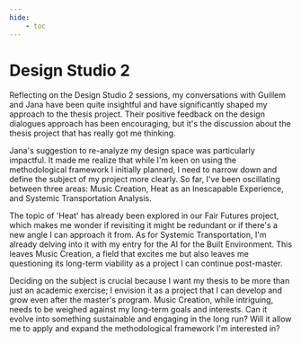 ```yaml
---
hide:
    - toc
---
```


# Design Studio 2


Reflecting on the Design Studio 2 sessions, my conversations with Guillem and Jana have been quite insightful and have significantly shaped my approach to the thesis project. Their positive feedback on the design dialogues approach has been encouraging, but it's the discussion about the thesis project that has really got me thinking.

Jana's suggestion to re-analyze my design space was particularly impactful. It made me realize that while I'm keen on using the methodological framework I initially planned, I need to narrow down and define the subject of my project more clearly. So far, I've been oscillating between three areas: Music Creation, Heat as an Inescapable Experience, and Systemic Transportation Analysis.

The topic of 'Heat' has already been explored in our Fair Futures project, which makes me wonder if revisiting it might be redundant or if there's a new angle I can approach it from. As for Systemic Transportation, I'm already delving into it with my entry for the AI for the Built Environment. This leaves Music Creation, a field that excites me but also leaves me questioning its long-term viability as a project I can continue post-master.

Deciding on the subject is crucial because I want my thesis to be more than just an academic exercise; I envision it as a project that I can develop and grow even after the master's program. Music Creation, while intriguing, needs to be weighed against my long-term goals and interests. Can it evolve into something sustainable and engaging in the long run? Will it allow me to apply and expand the methodological framework I'm interested in?